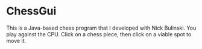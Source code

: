 # ChessGui
This is a Java-based chess program that I developed with Nick Bulinski.
You play against the CPU.
Click on a chess piece, then click on a viable spot to move it.
